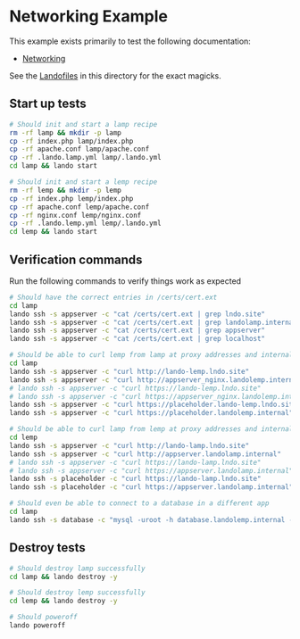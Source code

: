Networking Example
==================

This example exists primarily to test the following documentation:

* [Networking](http://docs.devwithlando.io/config/networking.html)

See the [Landofiles](http://docs.devwithlando.io/config/lando.html) in this directory for the exact magicks.

Start up tests
--------------

```bash
# Should init and start a lamp recipe
rm -rf lamp && mkdir -p lamp
cp -rf index.php lamp/index.php
cp -rf apache.conf lamp/apache.conf
cp -rf .lando.lamp.yml lamp/.lando.yml
cd lamp && lando start

# Should init and start a lemp recipe
rm -rf lemp && mkdir -p lemp
cp -rf index.php lemp/index.php
cp -rf apache.conf lemp/apache.conf
cp -rf nginx.conf lemp/nginx.conf
cp -rf .lando.lemp.yml lemp/.lando.yml
cd lemp && lando start
```

Verification commands
---------------------

Run the following commands to verify things work as expected

```bash
# Should have the correct entries in /certs/cert.ext
cd lamp
lando ssh -s appserver -c "cat /certs/cert.ext | grep lndo.site"
lando ssh -s appserver -c "cat /certs/cert.ext | grep landolamp.internal"
lando ssh -s appserver -c "cat /certs/cert.ext | grep appserver"
lando ssh -s appserver -c "cat /certs/cert.ext | grep localhost"

# Should be able to curl lemp from lamp at proxy addresses and internal hostnames
cd lamp
lando ssh -s appserver -c "curl http://lando-lemp.lndo.site"
lando ssh -s appserver -c "curl http://appserver_nginx.landolemp.internal"
# lando ssh -s appserver -c "curl https://lando-lemp.lndo.site"
# lando ssh -s appserver -c "curl https://appserver_nginx.landolemp.internal"
lando ssh -s appserver -c "curl https://placeholder.lando-lemp.lndo.site"
lando ssh -s appserver -c "curl https://placeholder.landolemp.internal"

# Should be able to curl lamp from lemp at proxy addresses and internal hostname
cd lemp
lando ssh -s appserver -c "curl http://lando-lamp.lndo.site"
lando ssh -s appserver -c "curl http://appserver.landolamp.internal"
# lando ssh -s appserver -c "curl https://lando-lamp.lndo.site"
# lando ssh -s appserver -c "curl https://appserver.landolamp.internal"
lando ssh -s placeholder -c "curl https://lando-lamp.lndo.site"
lando ssh -s placeholder -c "curl https://appserver.landolamp.internal"

# Should even be able to connect to a database in a different app
cd lamp
lando ssh -s database -c "mysql -uroot -h database.landolemp.internal -e 'quit'"
```

Destroy tests
-------------

```bash
# Should destroy lamp successfully
cd lamp && lando destroy -y

# Should destroy lemp successfully
cd lemp && lando destroy -y

# Should poweroff
lando poweroff
```
